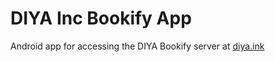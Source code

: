 # DIYA Inc Bookify App

Android app for accessing the DIYA Bookify server at [diya.ink](https://diya.ink/)

